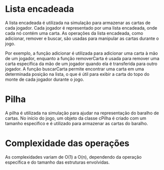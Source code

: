 # Lista encadeada
A lista encadeada é utilizada na simulação para armazenar as cartas de cada jogador. Cada jogador é representado por uma lista encadeada, onde cada nó contém uma carta. As operações da lista encadeada, como adicionar, remover e buscar, são usadas para manipular as cartas durante o jogo.

Por exemplo, a função adicionar é utilizada para adicionar uma carta à mão de um jogador, enquanto a função removerCarta é usada para remover uma carta específica da mão de um jogador quando ela é transferida para outro jogador. A função buscarCarta permite encontrar uma carta em uma determinada posição na lista, o que é útil para exibir a carta do topo do monte de cada jogador durante o jogo.


# Pilha
A pilha é utilizada na simulação para ajudar na representação do baralho de cartas. No início do jogo, um objeto da classe cPilha é criado com um tamanho específico e é utilizado para armazenar as cartas do baralho.


# Complexidade das operações
As complexidades variam de O(1) a O(n), dependendo da operação específica e do tamanho das estruturas envolvidas.

